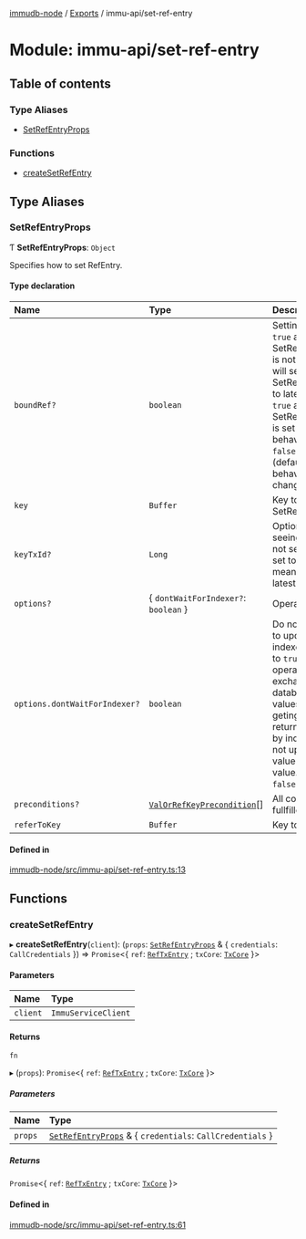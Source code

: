 [immudb-node](../README.md) / [Exports](../modules.md) / immu-api/set-ref-entry

# Module: immu-api/set-ref-entry

## Table of contents

### Type Aliases

- [SetRefEntryProps](immu_api_set_ref_entry.md#setrefentryprops)

### Functions

- [createSetRefEntry](immu_api_set_ref_entry.md#createsetrefentry)

## Type Aliases

### SetRefEntryProps

Ƭ **SetRefEntryProps**: `Object`

Specifies how to set RefEntry.

#### Type declaration

| Name | Type | Description |
| :------ | :------ | :------ |
| `boundRef?` | `boolean` | Setting this value to:  - `true` and if SetRefEntryProps.keyTxId is not set, then immudb    will set SetRefEntryProps.keyTxId to latest transaction id.  - `true` and if SetRefEntryProps.keyTxId is set    than operation behaviour is unknown.  - `false` or `undefinde` (default) operation behaviour will    not be changed. |
| `key` | `Buffer` | Key to include in set SetRefEntryProps.set. |
| `keyTxId?` | `Long` | Optional transaction id for seeing key by indexer. If not set this value  will be set to `0` by immudb, meaning reference to latest value of key. |
| `options?` | { `dontWaitForIndexer?`: `boolean`  } | Operation options. |
| `options.dontWaitForIndexer?` | `boolean` | Do not wait for ImmuDb to update database indexes, setting this  value to `true` may cause operation to speed up in exchange for  stale database latest keys values.    For example geting key value will return key value pointed by  indexer. If indexer is not up to date, returned value may be not  latest value.    Default value is `false`. |
| `preconditions?` | [`ValOrRefKeyPrecondition`](types_ValOrRefKeyPrecondition.md#valorrefkeyprecondition)[] | All conditions must be fullfilled for all key values. |
| `referToKey` | `Buffer` | Key to reference. |

#### Defined in

[immudb-node/src/immu-api/set-ref-entry.ts:13](https://github.com/user3232/node-immu-db/blob/30c0d74/immudb-node/src/immu-api/set-ref-entry.ts#L13)

## Functions

### createSetRefEntry

▸ **createSetRefEntry**(`client`): (`props`: [`SetRefEntryProps`](immu_api_set_ref_entry.md#setrefentryprops) & { `credentials`: `CallCredentials`  }) => `Promise`<{ `ref`: [`RefTxEntry`](types_TxEntry.md#reftxentry) ; `txCore`: [`TxCore`](types_Tx.md#txcore)  }\>

#### Parameters

| Name | Type |
| :------ | :------ |
| `client` | `ImmuServiceClient` |

#### Returns

`fn`

▸ (`props`): `Promise`<{ `ref`: [`RefTxEntry`](types_TxEntry.md#reftxentry) ; `txCore`: [`TxCore`](types_Tx.md#txcore)  }\>

##### Parameters

| Name | Type |
| :------ | :------ |
| `props` | [`SetRefEntryProps`](immu_api_set_ref_entry.md#setrefentryprops) & { `credentials`: `CallCredentials`  } |

##### Returns

`Promise`<{ `ref`: [`RefTxEntry`](types_TxEntry.md#reftxentry) ; `txCore`: [`TxCore`](types_Tx.md#txcore)  }\>

#### Defined in

[immudb-node/src/immu-api/set-ref-entry.ts:61](https://github.com/user3232/node-immu-db/blob/30c0d74/immudb-node/src/immu-api/set-ref-entry.ts#L61)
